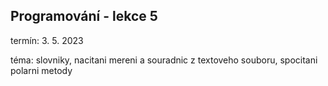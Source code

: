 ## Programování - lekce 5

termín: 3. 5. 2023

téma: slovniky, nacitani mereni a souradnic z textoveho souboru, spocitani polarni metody